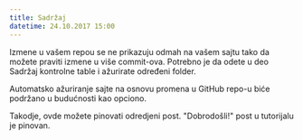 ```yaml
---
title: Sadržaj
datetime: 24.10.2017 15:00
---
```

Izmene u vašem repou se ne prikazuju odmah na vašem sajtu tako da možete praviti
izmene u više commit-ova. Potrebno je da odete u deo Sadržaj kontrolne table i
ažurirate određeni folder.

Automatsko ažuriranje sajte na osnovu promena u GitHub repo-u biće podržano u
budućnosti kao opciono.

Takodje, ovde možete pinovati odredjeni post. "Dobrodošli!" post u tutorijalu je
pinovan.
